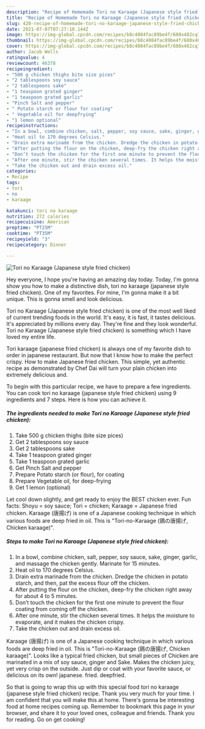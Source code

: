 ```yaml
---
description: "Recipe of Homemade Tori no Karaage (Japanese style fried chicken)"
title: "Recipe of Homemade Tori no Karaage (Japanese style fried chicken)"
slug: 420-recipe-of-homemade-tori-no-karaage-japanese-style-fried-chicken
date: 2021-07-07T07:27:10.144Z
image: https://img-global.cpcdn.com/recipes/b8c4084fac89be4f/680x482cq70/tori-no-karaage-japanese-style-fried-chicken-recipe-main-photo.jpg
thumbnail: https://img-global.cpcdn.com/recipes/b8c4084fac89be4f/680x482cq70/tori-no-karaage-japanese-style-fried-chicken-recipe-main-photo.jpg
cover: https://img-global.cpcdn.com/recipes/b8c4084fac89be4f/680x482cq70/tori-no-karaage-japanese-style-fried-chicken-recipe-main-photo.jpg
author: Jacob Wells
ratingvalue: 4
reviewcount: 46378
recipeingredient:
- "500 g chicken thighs bite size pices"
- "2 tablespoons soy sauce"
- "2 tablespoons sake"
- "1 teaspoon grated ginger"
- "1 teaspoon grated garlic"
- "Pinch Salt and pepper"
- " Potato starch or flour for coating"
- " Vegetable oil for deepfrying"
- "1 lemon optional"
recipeinstructions:
- "In a bowl, combine chicken, salt, pepper, soy sauce, sake, ginger, garlic, and massage the chicken gently. Marinate for 15 minutes."
- "Heat oil to 170 degrees Celsius."
- "Drain extra marinade from the chicken. Dredge the chicken in potato starch, and then, pat the excess flour off the chicken."
- "After putting the flour on the chicken, deep-fry the chicken right away for about 4 to 5 minutes."
- "Don’t touch the chicken for the first one minute to prevent the flour coating from coming off the chicken."
- "After one minute, stir the chicken several times. It helps the moisture to evaporate, and it makes the chicken crispy."
- "Take the chicken out and drain excess oil."
categories:
- Recipe
tags:
- tori
- no
- karaage

katakunci: tori no karaage 
nutrition: 272 calories
recipecuisine: American
preptime: "PT25M"
cooktime: "PT35M"
recipeyield: "3"
recipecategory: Dinner

---
```



![Tori no Karaage (Japanese style fried chicken)](https://img-global.cpcdn.com/recipes/b8c4084fac89be4f/680x482cq70/tori-no-karaage-japanese-style-fried-chicken-recipe-main-photo.jpg)

Hey everyone, I hope you're having an amazing day today. Today, I'm gonna show you how to make a distinctive dish, tori no karaage (japanese style fried chicken). One of my favorites. For mine, I'm gonna make it a bit unique. This is gonna smell and look delicious.

Tori no Karaage (Japanese style fried chicken) is one of the most well liked of current trending foods in the world. It's easy, it is fast, it tastes delicious. It's appreciated by millions every day. They're fine and they look wonderful. Tori no Karaage (Japanese style fried chicken) is something which I have loved my entire life.

Tori karaage (japanese fried chicken) is always one of my favorite dish to order in japanese restaurant. But now that I know how to make the perfect crispy. How to make Japanese fried chicken. This simple, yet authentic recipe as demonstrated by Chef Dai will turn your plain chicken into extremely delicious and.


To begin with this particular recipe, we have to prepare a few ingredients. You can cook tori no karaage (japanese style fried chicken) using 9 ingredients and 7 steps. Here is how you can achieve it.

<!--inarticleads1-->

##### The ingredients needed to make Tori no Karaage (Japanese style fried chicken):

1. Take 500 g chicken thighs (bite size pices)
1. Get 2 tablespoons soy sauce
1. Get 2 tablespoons sake
1. Take 1 teaspoon grated ginger
1. Take 1 teaspoon grated garlic
1. Get Pinch Salt and pepper
1. Prepare  Potato starch (or flour), for coating
1. Prepare  Vegetable oil, for deep-frying
1. Get 1 lemon (optional)


Let cool down slightly, and get ready to enjoy the BEST chicken ever. Fun facts: Shoyu = soy sauce; Tori = chicken; Karaage = Japanese fried chicken. Karaage (唐揚げ) is one of a Japanese cooking technique in which various foods are deep fried in oil. This is &#34;Tori-no-Karaage (鶏の唐揚げ, Chicken karaage)&#34;. 

<!--inarticleads2-->

##### Steps to make Tori no Karaage (Japanese style fried chicken):

1. In a bowl, combine chicken, salt, pepper, soy sauce, sake, ginger, garlic, and massage the chicken gently. Marinate for 15 minutes.
1. Heat oil to 170 degrees Celsius.
1. Drain extra marinade from the chicken. Dredge the chicken in potato starch, and then, pat the excess flour off the chicken.
1. After putting the flour on the chicken, deep-fry the chicken right away for about 4 to 5 minutes.
1. Don’t touch the chicken for the first one minute to prevent the flour coating from coming off the chicken.
1. After one minute, stir the chicken several times. It helps the moisture to evaporate, and it makes the chicken crispy.
1. Take the chicken out and drain excess oil.


Karaage (唐揚げ) is one of a Japanese cooking technique in which various foods are deep fried in oil. This is &#34;Tori-no-Karaage (鶏の唐揚げ, Chicken karaage)&#34;. Looks like a typical fried chicken, but small pieces of Chicken are marinated in a mix of soy sauce, ginger and Sake. Makes the chicken juicy, yet very crisp on the outside. Just dip or coat with your favorite sauce, or delicious on its own! japanese. fried. deepfried. 

So that is going to wrap this up with this special food tori no karaage (japanese style fried chicken) recipe. Thank you very much for your time. I am confident that you will make this at home. There's gonna be interesting food at home recipes coming up. Remember to bookmark this page in your browser, and share it to your loved ones, colleague and friends. Thank you for reading. Go on get cooking!
